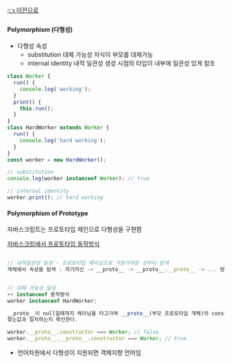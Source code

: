 [👈 이전으로](../README.md)

#### Polymorphism (다형성)

- 다형성 속성
  - substitution 대체 가능성
    자식이 부모를 대체가능
  - internal identity 내적 일관성
    생성 시점의 타입이 내부에 일관성 있게 참조

```js
class Worker {
  run() {
    console.log('working');
  }
  print() {
    this.run();
  }
}
class HardWorker extends Worker {
  run() {
    console.log('hard working');
  }
}
const worker = new HardWorker();

// substitution
console.log(worker instanceof Worker); // true

// internal identity
worker.print(); // hard working
```

#### Polymorphism of Prototype

자바스크립트는 프로토타입 체인으로 다형성을 구현함

[자바스크립에서 프로토타입 동작방식](./prototype.md)

```js

// 내적일관성 달성 - 프로토타입 체이닝으로 가장가까운 것부터 탐색
객체에서 속성을 탐색 : 자기자신 -> __proto__ -> __proto__.__proto__ -> ... 방식으로 탐색함


// 대체 가능성 달성
++ instanceof 동작방식
worker instanceof HardWorker;

__proto__이 null일때까지 체이닝을 타고가며 __proto__(부모 프로토타입 객체)의 constructor가
찾는값과 일치하는지 확인한다.

worker.__proto__.constructor === Worker; // false
worker.__proto__.__proto__.constructor === Worker; // true

```

- 언어차원에서 다형성이 지원되면 객체지향 언어임
